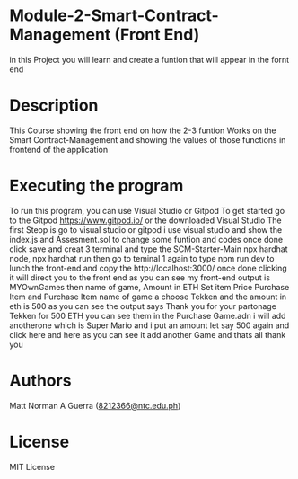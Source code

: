 # Module-2-Smart-Contract-Management (Front End)
in this Project you will learn and create a funtion that will appear in the fornt end 
# Description
This Course showing the front end on how the 2-3 funtion Works on the Smart Contract-Management and showing the values  of those functions in frontend of the application
# Executing the program 
To run this program, you can use Visual Studio or Gitpod To get started go to the Gitpod https://www.gitpod.io/ or the downloaded Visual Studio
The first Steop is go to visual studio or gitpod i use visual studio and show the index.js and Assesment.sol to change some funtion and codes once done click save and creat 3 terminal and type the SCM-Starter-Main npx hardhat node, npx hardhat run then go to teminal 1 again to type npm run dev to lunch the front-end and copy the http://localhost:3000/ once done clicking it will direct you to the front end as you can see my front-end output is MYOwnGames then name of game, Amount in ETH Set item Price Purchase Item and Purchase Item name of game a choose Tekken and the amount in eth is 500 as you can see the output says Thank you for your partonage Tekken for 500 ETH you can see them in the Purchase Game.adn i will add anotherone which is Super Mario and i put an amount let say 500 again and click here and here as you can see it add another Game and thats all thank you
# Authors
Matt Norman A Guerra (8212366@ntc.edu.ph)
# License
MIT License
